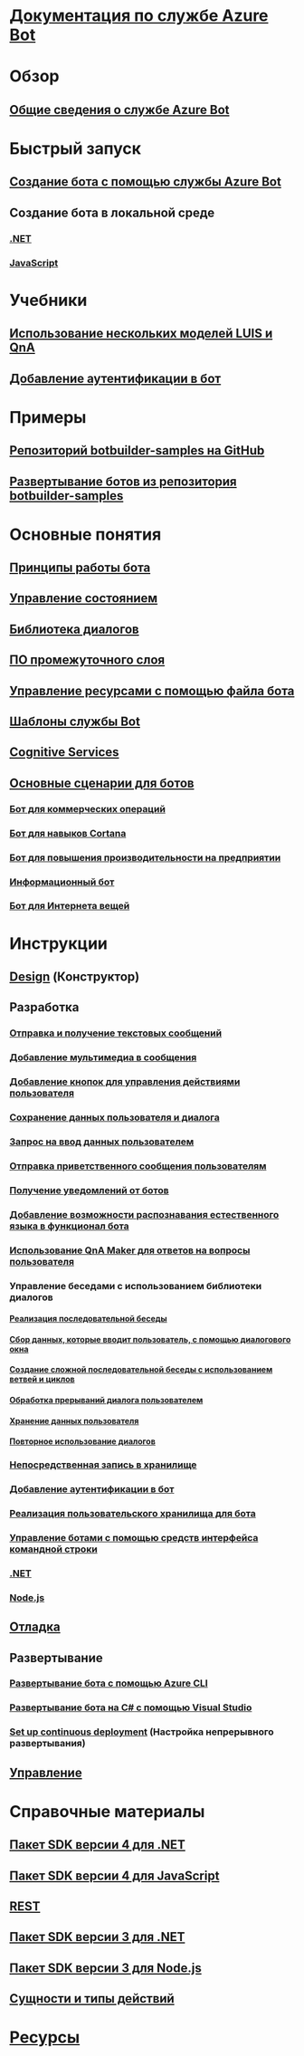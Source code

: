 # [Документация по службе Azure Bot](index.md)
# Обзор
## [Общие сведения о службе Azure Bot](bot-service-overview-introduction.md)
# Быстрый запуск
## [Создание бота с помощью службы Azure Bot](~/bot-service-quickstart.md)
## Создание бота в локальной среде
### [.NET](dotnet/bot-builder-dotnet-sdk-quickstart.md)
### [JavaScript](javascript/bot-builder-javascript-quickstart.md)
# Учебники
## [Использование нескольких моделей LUIS и QnA](v4sdk/bot-builder-tutorial-dispatch.md)
## [Добавление аутентификации в бот](bot-builder-tutorial-authentication.md)
# Примеры
## [Репозиторий botbuilder-samples на GitHub](https://github.com/Microsoft/BotBuilder-Samples/blob/master/README.md)
## [Развертывание ботов из репозитория botbuilder-samples](bot-builder-deploy-samples.md)
# Основные понятия
## [Принципы работы бота](v4sdk/bot-builder-basics.md)
## [Управление состоянием](v4sdk/bot-builder-concept-state.md)
## [Библиотека диалогов](v4sdk/bot-builder-concept-dialog.md)
## [ПО промежуточного слоя](v4sdk/bot-builder-concept-middleware.md)
## [Управление ресурсами с помощью файла бота](v4sdk/bot-file-basics.md)
<!-- [Language understanding](v4sdk/bot-builder-concept-luis.md) -->
## [Шаблоны службы Bot](bot-service-concept-templates.md)
## [Cognitive Services](bot-service-concept-intelligence.md)
## [Основные сценарии для ботов](bot-service-scenario-overview.md)
### [Бот для коммерческих операций](bot-service-scenario-commerce.md)
### [Бот для навыков Cortana](bot-service-scenario-cortana-skill.md)
### [Бот для повышения производительности на предприятии](bot-service-scenario-enterprise-productivity.md)
### [Информационный бот](bot-service-scenario-informational.md)
### [Бот для Интернета вещей](bot-service-scenario-internet-things.md)
# Инструкции 
## [Design](design/TOC.md) (Конструктор)
## Разработка
<!-- ## [Best practice for welcoming the user](v4sdk/bot-builder-welcome-user.md) -->
### [Отправка и получение текстовых сообщений](v4sdk/bot-builder-howto-send-messages.md)
### [Добавление мультимедиа в сообщения](v4sdk/bot-builder-howto-add-media-attachments.md)
### [Добавление кнопок для управления действиями пользователя](v4sdk/bot-builder-howto-add-suggested-actions.md)
### [Сохранение данных пользователя и диалога](v4sdk/bot-builder-howto-v4-state.md) 
### [Запрос на ввод данных пользователем](v4sdk/bot-builder-primitive-prompts.md) 
### [Отправка приветственного сообщения пользователям](v4sdk/bot-builder-send-welcome-message.md)
<!-- ## [Add input hints to messages](v4sdk/bot-builder-howto-add-input-hints.md) -->
### [Получение уведомлений от ботов](v4sdk/bot-builder-howto-proactive-message.md)
### [Добавление возможности распознавания естественного языка в функционал бота](v4sdk/bot-builder-howto-v4-luis.md)
### [Использование QnA Maker для ответов на вопросы пользователя](v4sdk/bot-builder-howto-qna.md)
### Управление беседами с использованием библиотеки диалогов 
#### [Реализация последовательной беседы](v4sdk/bot-builder-dialog-manage-conversation-flow.md)
#### [Сбор данных, которые вводит пользователь, с помощью диалогового окна](v4sdk/bot-builder-prompts.md)
#### [Создание сложной последовательной беседы с использованием ветвей и циклов](v4sdk/bot-builder-dialog-manage-complex-conversation-flow.md)
#### [Обработка прерываний диалога пользователем](v4sdk/bot-builder-howto-handle-user-interrupt.md)
#### [Хранение данных пользователя](v4sdk/bot-builder-tutorial-persist-user-inputs.md)
#### [Повторное использование диалогов](v4sdk/bot-builder-compositcontrol.md)
### [Непосредственная запись в хранилище](v4sdk/bot-builder-howto-v4-storage.md)
### [Добавление аутентификации в бот](v4sdk/bot-builder-authentication.md)
### [Реализация пользовательского хранилища для бота](v4sdk/bot-builder-custom-storage.md)
### [Управление ботами с помощью средств интерфейса командной строки](bot-builder-tools.md)
### [.NET](dotnet/TOC.md)
### [Node.js](nodejs/TOC.md)
## [Отладка](debug/TOC.md)
## Развертывание
### [Развертывание бота с помощью Azure CLI](bot-builder-deploy-az-cli.md)
### [Развертывание бота на C# с помощью Visual Studio](bot-builder-howto-deploy-azure.md)
<!-- ### [Download and redeploy bot code](bot-service-build-download-source-code.md) -->
### [Set up continuous deployment](bot-service-build-continuous-deployment.md) (Настройка непрерывного развертывания)
## [Управление](manage/TOC.md)
# Справочные материалы
## [Пакет SDK версии 4 для .NET](https://aka.ms/dotnetsdk4)
## [Пакет SDK версии 4 для JavaScript](https://aka.ms/jssdk4)
## [REST](rest-api/TOC.md)
## [Пакет SDK версии 3 для .NET](/dotnet/api/?view=botbuilder-3.12.2.4)
## [Пакет SDK версии 3 для Node.js](https://docs.botframework.com/en-us/node/builder/chat-reference/modules/_botbuilder_d_.html)
## [Сущности и типы действий](bot-service-activities-entities.md)
# [Ресурсы](resources/TOC.md)
